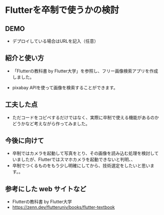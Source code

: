 # Flutterを卒制で使うかの検討

## DEMO

  - デプロイしている場合はURLを記入（任意）

## 紹介と使い方

  - 「Flutterの教科書 by Flutter大学」を参照し、フリー画像検索アプリを作成しました。

  - pixabay APIを使って画像を検索することができます。

## 工夫した点

  - ただコードをコピペするだけではなく、実際に卒制で使える機能があるのかどうかなど考えながら作ってみました。

## 今後に向けて

  - 卒制ではカメラを起動して写真をとり、その画像を読み込む処理を検討していましたが、Flutterではスマホカメラを起動できないと判明、、
  - 卒制でつくるものをもう少し明確にしてから、技術選定をしたいと思います。。

## 参考にした web サイトなど

  - Flutterの教科書 by Flutter大学
  - https://zenn.dev/flutteruniv/books/flutter-textbook
